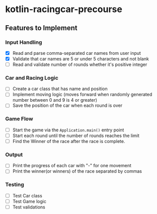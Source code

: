 # kotlin-racingcar-precourse

## Features to Implement

### Input Handling
- [x] Read and parse comma-separated car names from user input
- [x] Validate that car names are 5 or under 5 characters and not blank
- [ ] Read and validate number of rounds whether it's positive integer

### Car and Racing Logic
- [ ] Create a car class that has name and position
- [ ] Implement moving logic (moves forward when randomly generated number between 0 and 9 is 4 or greater)
- [ ] Save the position of the car when each round is over

### Game Flow
- [ ] Start the game via the `Application.main()` entry point
- [ ] Start each round until the number of rounds reaches the limit
- [ ] Find the Winner of the race after the race is complete.

### Output
- [ ] Print the progress of each car with "-" for one movement
- [ ] Print the winner(or winners) of the race separated by commas

### Testing
- [ ] Test Car class
- [ ] Test Game logic
- [ ] Test validations